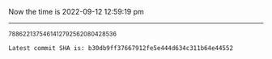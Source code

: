 Now the time is 2022-09-12 12:59:19 pm

---

<small>7886221375461412792562080428536</small>

```txt
Latest commit SHA is: b30db9ff37667912fe5e444d634c311b64e44552
```
